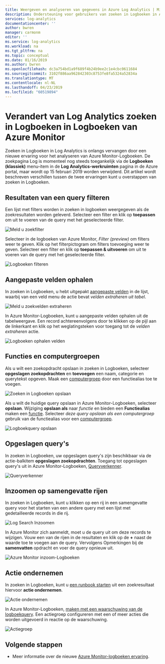 ```yaml
---
title: Weergeven en analyseren van gegevens in Azure Log Analytics | Microsoft Docs
description: Ondersteuning voor gebruikers van zoeken in Logboeken in Azure Monitor log-query manier Log Analytics.
services: log-analytics
documentationcenter: ''
author: bwren
manager: carmonm
editor: ''
ms.service: log-analytics
ms.workload: na
ms.tgt_pltfrm: na
ms.topic: conceptual
ms.date: 01/16/2019
ms.author: bwren
ms.openlocfilehash: dc3a754bd1a9f689f4b24b9ee2c1e4cbc0611684
ms.sourcegitcommit: 3102f886aa962842303c8753fe8fa5324a52834a
ms.translationtype: MT
ms.contentlocale: nl-NL
ms.lasthandoff: 04/23/2019
ms.locfileid: "60519894"
---
```

# <a name="transition-from-log-analytics-log-search-to-azure-monitor-logs"></a>Verandert van Log Analytics zoeken in Logboeken in Logboeken van Azure Monitor
Zoeken in Logboeken in Log Analytics is onlangs vervangen door een nieuwe ervaring voor het analyseren van Azure Monitor-Logboeken. De zoekpagina Log is momenteel nog steeds toegankelijk via de **Logboeken (klassiek)** menu-item in de **Log Analytics-werkruimten** pagina in de Azure portal, maar wordt op 15 februari 2019 worden verwijderd. Dit artikel wordt beschreven verschillen tussen de twee ervaringen kunt u overstappen van zoeken in Logboeken. 

## <a name="filter-results-of-a-query"></a>Resultaten van een query filteren
Een lijst met filters worden in zoeken in logboeken weergegeven als de zoekresultaten worden geleverd. Selecteer een filter en klik op **toepassen** om uit te voeren van de query met het geselecteerde filter.

![Meld u zoekfilter](media/log-search-transition/filter-log-search.png)

Selecteer in de logboeken van Azure Monitor, *Filter (preview)* om filters weer te geven. Klik op het filterpictogram om filters toevoeging weer te geven. Selecteer een filter en klik op **toepassen & uitvoeren** om uit te voeren van de query met het geselecteerde filter.

![Logboeken filteren](media/log-search-transition/filter-logs.png)

## <a name="extract-custom-fields"></a>Aangepaste velden ophalen 
In zoeken in Logboeken, u hebt uitgepakt [aangepaste velden](../platform/custom-fields.md) in de lijst, waarbij van een veld menu de actie bevat _velden extraheren uit tabel_.

![Meld u zoekvelden extraheren](media/log-search-transition/extract-fields-log-search.png)

In Azure Monitor-Logboeken, kunt u aangepaste velden ophalen uit de tabelweergave. Een record achtereenvolgens door te klikken op de pijl aan de linkerkant en klik op het weglatingsteken voor toegang tot de _velden extraheren_ actie.

![Logboeken ophalen velden](media/log-search-transition/extract-fields-logs.png)

## <a name="functions-and-computer-groups"></a>Functies en computergroepen
Als u wilt een zoekopdracht opslaan in zoeken in Logboeken, selecteer **opgeslagen zoekopdrachten** en **toevoegen** een naam, categorie en querytekst opgeven. Maak een [computergroep](../platform/computer-groups.md) door een functiealias toe te voegen.

![Zoeken in Logboeken opslaan](media/log-search-transition/save-search-log-search.png)

Als u wilt de huidige query opslaan in Azure Monitor-Logboeken, selecteer **opslaan**. Wijziging **opslaan als** naar _functie_ en bieden een **Functiealias** maken een [functie](functions.md). Selecteer _deze query opslaan als een computergroep_ gebruik van de functiealias voor een [computergroep](../platform/computer-groups.md).

![Logboekquery opslaan](media/log-search-transition/save-query-logs.png)

## <a name="saved-queries"></a>Opgeslagen query's
In zoeken in Logboeken, uw opgeslagen query's zijn beschikbaar via de actie-balkitem **opgeslagen zoekopdrachten**. Toegang tot opgeslagen query's uit in Azure Monitor-Logboeken, [Queryverkenner](../log-query/get-started-portal.md#save-queries).

![Queryverkenner](media/log-search-transition/query-explorer.png)

## <a name="drill-down-on-summarized-rows"></a>Inzoomen op samengevatte rijen
In zoeken in Logboeken, kunt u klikken op een rij in een samengevatte query voor het starten van een andere query met een lijst met gedetailleerde records in die rij.

![Log Search Inzoomen](media/log-search-transition/drilldown-search.png)

In Azure Monitor zich aanmeldt, moet u de query uit om deze records te wijzigen. Vouw een van de rijen in de resultaten en klik op de **+** naast de waarde toe te voegen aan de query. Vervolgens Opmerkingen bij de **samenvatten** opdracht en voer de query opnieuw uit.

![Azure Monitor inzoom-Logboeken](media/log-search-transition/drilldown-logs.png)

## <a name="take-action"></a>Actie ondernemen
In zoeken in Logboeken, kunt u [een runbook starten](take-action.md) uit een zoekresultaat hiervoor **actie ondernemen**.

![Actie ondernemen](media/log-search-transition/take-action-log-search.png)

In Azure Monitor-Logboeken, [maken met een waarschuwing van de logboekquery](../platform/alerts-log.md). Een actiegroep configureren met een of meer acties die worden uitgevoerd in reactie op de waarschuwing.

![Actiegroep](media/log-search-transition/action-group.png)

## <a name="next-steps"></a>Volgende stappen

- Meer informatie over de nieuwe [Azure Monitor-logboeken ervaring](get-started-portal.md).